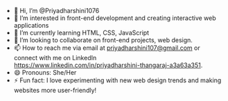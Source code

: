 - 👋 Hi, I’m @Priyadharshini1076
- 👀 I’m interested in front-end development and creating interactive web applications
- 🌱 I’m currently learning  HTML, CSS, JavaScript
- 💞️ I’m looking to collaborate on front-end projects, web design.
- 📫 How to reach me via email at priyadharshini107@gmail.com or connect with me on LinkedIn https://www.linkedin.com/in/priyadharshini-thangaraj-a3a63a351.
- 😄 Pronouns: She/Her
- ⚡ Fun fact: I love experimenting with new web design trends and making websites more user-friendly!



<!---
Priyadharshini1076/Priyadharshini1076 is a ✨ special ✨ repository because its `README.md` (this file) appears on your GitHub profile.
You can click the Preview link to take a look at your changes.
--->
